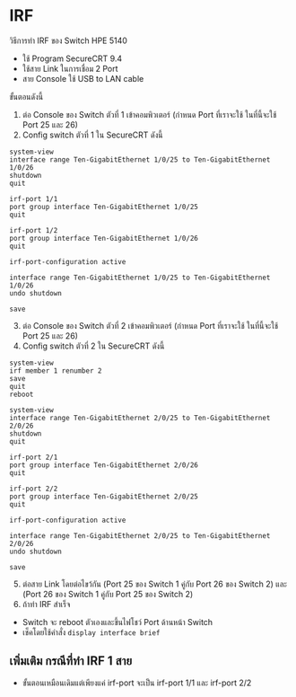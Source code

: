 # IRF
วิธีการทำ IRF ของ Switch HPE 5140

 - ใช้ Program SecureCRT 9.4 
 - ใช้สาย Link ในการเชื่อม 2 Port
 - สาย Console ใช้ USB to LAN cable

ขั้นตอนดังนี้
1. ต่อ Console ของ Switch ตัวที่ 1 เข้าคอมพิวเตอร์ (กำหนด Port ที่เราจะใช้ ในที่นี้จะใช้ Port 25 และ 26)
2. Config switch ตัวที่ 1 ใน SecureCRT ดังนี้
~~~
system-view
interface range Ten-GigabitEthernet 1/0/25 to Ten-GigabitEthernet 1/0/26
shutdown
quit
~~~
~~~
irf-port 1/1
port group interface Ten-GigabitEthernet 1/0/25
quit

irf-port 1/2
port group interface Ten-GigabitEthernet 1/0/26
quit
~~~
~~~
irf-port-configuration active
~~~
~~~
interface range Ten-GigabitEthernet 1/0/25 to Ten-GigabitEthernet 1/0/26
undo shutdown
~~~
~~~
save
~~~
3. ต่อ Console ของ Switch ตัวที่ 2 เข้าคอมพิวเตอร์ (กำหนด Port ที่เราจะใช้ ในที่นี้จะใช้ Port 25 และ 26)
4. Config switch ตัวที่ 2 ใน SecureCRT ดังนี้
~~~
system-view
irf member 1 renumber 2
save
quit
reboot
~~~
~~~
system-view
interface range Ten-GigabitEthernet 2/0/25 to Ten-GigabitEthernet 2/0/26
shutdown
quit
~~~
~~~
irf-port 2/1
port group interface Ten-GigabitEthernet 2/0/26
quit

irf-port 2/2
port group interface Ten-GigabitEthernet 2/0/25
quit
~~~
~~~
irf-port-configuration active
~~~
~~~
interface range Ten-GigabitEthernet 2/0/25 to Ten-GigabitEthernet 2/0/26
undo shutdown
~~~
~~~
save
~~~
5. ต่อสาย Link โดยต่อไขว้กัน (Port 25 ของ Switch 1 คู่กับ Port 26 ของ Switch 2) และ (Port 26 ของ Switch 1 คู่กับ Port 25 ของ Switch 2)
6. ถ้าทำ IRF สำเร็จ
- Switch จะ reboot ตัวเองและขึ้นไฟโชว์ Port ด้านหน้า Switch
- เช็คโดยใช้คำสั่ง `display interface brief`

## เพิ่มเติม กรณีที่ทำ IRF 1 สาย
- ขั้นตอนเหมือนเดิมแต่เพียงแค่ irf-port จะเป็น irf-port 1/1 และ irf-port 2/2

